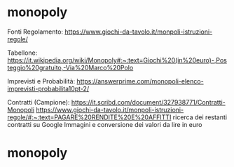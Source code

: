 # monopoly

Fonti 
Regolamento: 
https://www.giochi-da-tavolo.it/monpoli-istruzioni-regole/ 

Tabellone: 
https://it.wikipedia.org/wiki/Monopoly#:~:text=Giochi%20(in%20euro)-,Posteggio%20gratuito,-Via%20Marco%20Polo 

Imprevisti e Probabilità: https://answerprime.com/monopoli-elenco-imprevisti-probabilita10pt-2/ 

Contratti (Campione): https://it.scribd.com/document/327938771/Contratti-Monopoli 
https://www.giochi-da-tavolo.it/monpoli-istruzioni-regole/#:~:text=PAGARE%20RENDITE%20E%20AFFITTI
ricerca dei restanti contratti su Google Immagini e conversione dei valori da lire in euro



# monopoly
